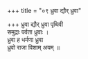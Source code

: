 +++
title = "०९ ध्रुवा द्यौर् ध्रुवा"

+++
ध्रुवा द्यौर् ध्रुवा पृथिवी  
समुद्राः पर्वता ध्रुवाः ।  
ध्रुवा ह धर्मणा ध्रुवा  
ध्रुवो राजा विशाम् अयम् ॥